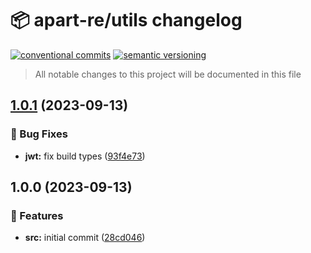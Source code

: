 # 📦 apart-re/utils changelog

[![conventional commits](https://img.shields.io/badge/conventional%20commits-1.0.0-yellow.svg)](https://conventionalcommits.org)
[![semantic versioning](https://img.shields.io/badge/semantic%20versioning-2.0.0-green.svg)](https://semver.org)

> All notable changes to this project will be documented in this file

## [1.0.1](https://github.com/apart-re/utils/compare/v1.0.0...v1.0.1) (2023-09-13)


### 🐛 Bug Fixes

* **jwt:** fix build types ([93f4e73](https://github.com/apart-re/utils/commit/93f4e73c31679599770a5b3b3f76f9fee9860806))

## 1.0.0 (2023-09-13)


### 🍕 Features

* **src:** initial commit ([28cd046](https://github.com/apart-re/utils/commit/28cd046b496deb744d3788fa3c786ca7dcc20e76))
